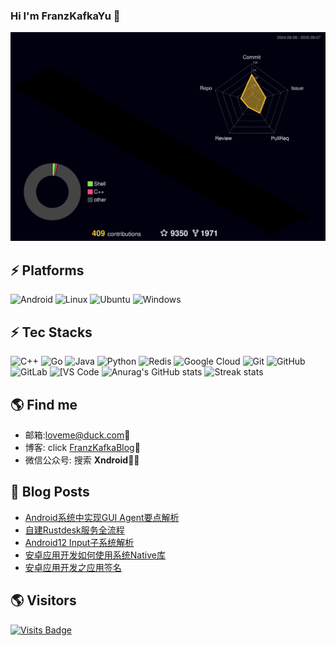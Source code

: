 ### Hi I'm FranzKafkaYu 👋

<!--
**FranzKafkaYu/FranzKafkaYu** is a ✨ _special_ ✨ repository because its `README.md` (this file) appears on your GitHub profile.

Here are some ideas to get you started:


-->
![](./profile-3d-contrib/profile-night-rainbow.svg)
## ⚡ Platforms

![Android](https://img.shields.io/badge/Android-3DDC84?style=for-the-badge&logo=android&logoColor=white)
![Linux](https://img.shields.io/badge/Linux-FCC624?style=for-the-badge&logo=linux&logoColor=black)
![Ubuntu](https://img.shields.io/badge/Ubuntu-E95420?style=for-the-badge&logo=ubuntu&logoColor=white)
![Windows](https://img.shields.io/badge/Windows-0078D6?style=for-the-badge&logo=windows&logoColor=white)

## ⚡ Tec Stacks

![C++](https://img.shields.io/badge/-C++-00599C?style=flat-square&logo=c)
![Go](https://img.shields.io/badge/-go-%23E44D27?style=flat-square&logo=go&logoColor=ffffff)
![Java](https://img.shields.io/badge/-java-E34A86?style=flat-square&logo=java)
![Python](https://img.shields.io/badge/-Python-black?style=flat-square&logo=Python)
![Redis](https://img.shields.io/badge/-Redis-black?style=flat-square&logo=Redis)
![Google Cloud](https://img.shields.io/badge/Google%20Cloud-black?style=flat-square&logo=google-cloud)
![Git](https://img.shields.io/badge/-Git-black?style=flat-square&logo=git)
![GitHub](https://img.shields.io/badge/-GitHub-181717?style=flat-square&logo=github)
![GitLab](https://img.shields.io/badge/-GitLab-FCA121?style=flat-square&logo=gitlab)
<img alt="[VS Code" src="https://img.shields.io/badge/-VSCode-%23007ACC?style=flat-square&logo=visual-studio-code" />
![Anurag's GitHub stats](https://github-readme-stats-git-masterrstaa-rickstaa.vercel.app/api?username=FranzKafkaYu&theme=cobalt2&show_icons=true&card_width=495px)
![Streak stats](https://github-readme-streak-stats.herokuapp.com/?user=FranzKafkaYu&show_icons=true&theme=tokyonight)  


## 🌎 Find me  
- 邮箱:<a href="mailto:loveme@duck.com">loveme@duck.com</a>:e-mail:
- 博客: click [FranzKafkaBlog](https://blog.coderfan.org):memo:    
- 微信公众号: 搜索 **Xndroid**✍🏾
## 🚀 Blog Posts
<!-- BLOG-POST-LIST:START -->
- [Android系统中实现GUI Agent要点解析](https://blog.coderfan.org/gui-agent-to-control-android-system-implemention.html?utm_source=rss&utm_medium=rss&utm_campaign=gui-agent-to-control-android-system-implemention)
- [自建Rustdesk服务全流程](https://blog.coderfan.org/self-host-rustdesk-deployment.html?utm_source=rss&utm_medium=rss&utm_campaign=self-host-rustdesk-deployment)
- [Android12 Input子系统解析](https://blog.coderfan.org/android12-input-event-dispatch-progress.html?utm_source=rss&utm_medium=rss&utm_campaign=android12-input-event-dispatch-progress)
- [安卓应用开发如何使用系统Native库](https://blog.coderfan.org/how-android-applications-use-native-libraries.html?utm_source=rss&utm_medium=rss&utm_campaign=how-android-applications-use-native-libraries)
- [安卓应用开发之应用签名](https://blog.coderfan.org/android-application-developement-about-signing-apk.html?utm_source=rss&utm_medium=rss&utm_campaign=android-application-developement-about-signing-apk)
<!-- BLOG-POST-LIST:END -->

## 🌎 Visitors
[![Visits Badge](https://badges.pufler.dev/visits/puf17640/git-badges)](https://badges.pufler.dev)


